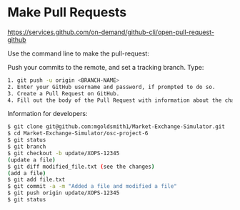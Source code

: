 
# Make Pull Requests
https://services.github.com/on-demand/github-cli/open-pull-request-github

Use the command line to make the pull-request:

Push your commits to the remote, and set a tracking branch. Type:
```bash
1. git push -u origin <BRANCH-NAME>
2. Enter your GitHub username and password, if prompted to do so.
3. Create a Pull Request on GitHub.
4. Fill out the body of the Pull Request with information about the changes you’re introducing.
```

Information for developers:
```bash
$ git clone git@github.com:mgoldsmith1/Market-Exchange-Simulator.git
$ cd Market-Exchange-Simulator/osc-project-6
$ git status
$ git branch
$ git checkout -b update/XOPS-12345
(update a file)
$ git diff modified_file.txt (see the changes)
(add a file)
$ git add file.txt
$ git commit -a -m "Added a file and modified a file"
$ git push origin update/XOPS-12345
$ git status
```
